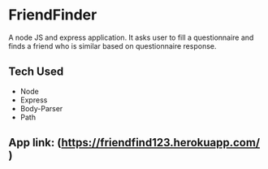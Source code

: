 # FriendFinder
A node JS and express application. 
It asks user to fill a questionnaire and finds a friend who is  similar based on questionnaire response.

## Tech Used
* Node
* Express
* Body-Parser
* Path

## App link: (https://friendfind123.herokuapp.com/ )
